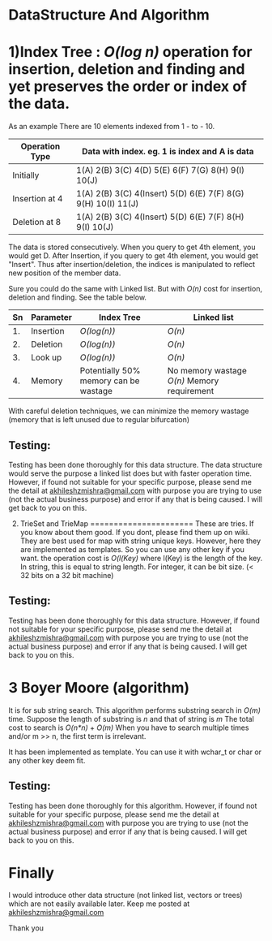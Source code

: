 DataStructure And Algorithm
============================

1)Index Tree : _O(log n)_ operation for insertion, deletion and finding and yet preserves the order or index of the data.
=========================================================================================================================


As an example
There are 10 elements indexed from 1 - to - 10.

|Operation Type |Data with index. eg. 1 is index and A is data|
|---------------|---------------------------------------------|
|Initially      |1(A) 2(B) 3(C) 4(D) 5(E) 6(F) 7(G) 8(H) 9(I) 10(J)|
|Insertion at 4 |1(A) 2(B) 3(C) 4(Insert) 5(D) 6(E) 7(F) 8(G) 9(H) 10(I) 11(J)|
|Deletion at 8  |1(A) 2(B) 3(C) 4(Insert) 5(D) 6(E) 7(F) 8(H) 9(I) 10(J)|

The data is stored consecutively. When you query to get 4th element, you would get D. After Insertion, if you query to get 4th element, you would get "Insert". Thus after insertion/deletion, the indices is manipulated to reflect new position of the member data.

Sure you could do the same with Linked list. But with _O(n)_ cost for insertion, deletion and finding.
See the table below.


|Sn | Parameter   |Index Tree       |  Linked list |
|---|-------------|-----------------|--------------|
|1. |Insertion    | _O(log(n))_     |     _O(n)_   |
|2. |Deletion     | _O(log(n))_     |     _O(n)_   |
|3. |Look up      | _O(log(n))_     |     _O(n)_   |
|4. |Memory       |Potentially 50% memory can be wastage|  No memory wastage _O(n)_ Memory requirement|

With careful deletion techniques, we can minimize the memory wastage (memory that is left unused due to regular bifurcation)

Testing: 
-------
Testing has been done thoroughly for this data structure. The data structure would serve the purpose a linked list does but with faster operation time. However, if found not suitable for your specific purpose, please send me the detail at akhileshzmishra@gmail.com with purpose you are trying to use (not the actual business purpose) and error if any that is being caused. I will get back to you on this.

2) TrieSet and TrieMap
======================
These are tries. If you know about them good. If you dont, please find them up on wiki. They are best used for map with string unique keys. However, here they are implemented as templates. So you can use any other key if you want. the operation cost is _O(l(Key)_ where l(Key) is the length of the key. In string, this is equal to string length. For integer, it can be bit size. (< 32 bits on a 32 bit machine)

Testing: 
-------
Testing has been done thoroughly for this data structure. However, if found not suitable for your specific purpose, please send me the detail at akhileshzmishra@gmail.com with purpose you are trying to use (not the actual business purpose) and error if any that is being caused. I will get back to you on this.


3 Boyer Moore (algorithm)
=========================
It is for sub string search. This algorithm performs substring search in _O(m)_ time.
Suppose the length of substring is _n_ and that of string is _m_
The total cost to search is _O(n*n)_ +  _O(m)_
When you have to search multiple times and/or m >> n, the first term is irrelevant.

It has been implemented as template. You can use it with wchar_t or char or any other key deem fit.

Testing: 
--------
Testing has been done thoroughly for this algorithm. However, if found not suitable for your specific purpose, please send me the detail at akhileshzmishra@gmail.com with purpose you are trying to use (not the actual business purpose) and error if any that is being caused. I will get back to you on this.


Finally
=======
I would introduce other data structure (not linked list, vectors or trees) which are not easily available later.
Keep me posted at akhileshzmishra@gmail.com

Thank you

